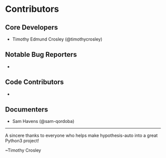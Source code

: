 Contributors
===================

## Core Developers
- Timothy Edmund Crosley (@timothycrosley)

## Notable Bug Reporters
-

## Code Contributors
-

## Documenters
- Sam Havens (@sam-qordoba)

--------------------------------------------

A sincere thanks to everyone who helps make hypothesis-auto into a great Python3 project!

~Timothy Crosley
